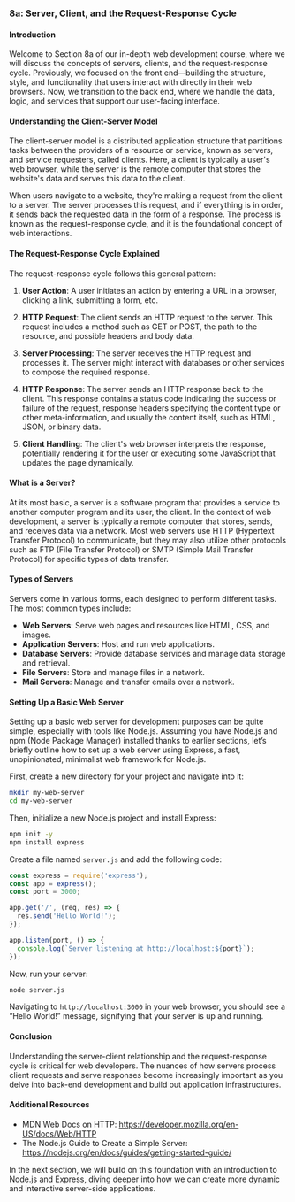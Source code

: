 ### 8a: Server, Client, and the Request-Response Cycle

#### Introduction

Welcome to Section 8a of our in-depth web development course, where we will discuss the concepts of servers, clients, and the request-response cycle. Previously, we focused on the front end—building the structure, style, and functionality that users interact with directly in their web browsers. Now, we transition to the back end, where we handle the data, logic, and services that support our user-facing interface.

#### Understanding the Client-Server Model

The client-server model is a distributed application structure that partitions tasks between the providers of a resource or service, known as servers, and service requesters, called clients. Here, a client is typically a user's web browser, while the server is the remote computer that stores the website's data and serves this data to the client.

When users navigate to a website, they're making a request from the client to a server. The server processes this request, and if everything is in order, it sends back the requested data in the form of a response. The process is known as the request-response cycle, and it is the foundational concept of web interactions.

#### The Request-Response Cycle Explained

The request-response cycle follows this general pattern:

1. **User Action**: A user initiates an action by entering a URL in a browser, clicking a link, submitting a form, etc.
   
2. **HTTP Request**: The client sends an HTTP request to the server. This request includes a method such as GET or POST, the path to the resource, and possible headers and body data.

3. **Server Processing**: The server receives the HTTP request and processes it. The server might interact with databases or other services to compose the required response.

4. **HTTP Response**: The server sends an HTTP response back to the client. This response contains a status code indicating the success or failure of the request, response headers specifying the content type or other meta-information, and usually the content itself, such as HTML, JSON, or binary data.

5. **Client Handling**: The client's web browser interprets the response, potentially rendering it for the user or executing some JavaScript that updates the page dynamically.

#### What is a Server?

At its most basic, a server is a software program that provides a service to another computer program and its user, the client. In the context of web development, a server is typically a remote computer that stores, sends, and receives data via a network. Most web servers use HTTP (Hypertext Transfer Protocol) to communicate, but they may also utilize other protocols such as FTP (File Transfer Protocol) or SMTP (Simple Mail Transfer Protocol) for specific types of data transfer.

#### Types of Servers

Servers come in various forms, each designed to perform different tasks. The most common types include:

- **Web Servers**: Serve web pages and resources like HTML, CSS, and images.
- **Application Servers**: Host and run web applications.
- **Database Servers**: Provide database services and manage data storage and retrieval.
- **File Servers**: Store and manage files in a network.
- **Mail Servers**: Manage and transfer emails over a network.

#### Setting Up a Basic Web Server

Setting up a basic web server for development purposes can be quite simple, especially with tools like Node.js. Assuming you have Node.js and npm (Node Package Manager) installed thanks to earlier sections, let’s briefly outline how to set up a web server using Express, a fast, unopinionated, minimalist web framework for Node.js.

First, create a new directory for your project and navigate into it:

```bash
mkdir my-web-server
cd my-web-server
```

Then, initialize a new Node.js project and install Express:

```bash
npm init -y
npm install express
```

Create a file named `server.js` and add the following code:

```javascript
const express = require('express');
const app = express();
const port = 3000;

app.get('/', (req, res) => {
  res.send('Hello World!');
});

app.listen(port, () => {
  console.log(`Server listening at http://localhost:${port}`);
});
```

Now, run your server:

```bash
node server.js
```

Navigating to `http://localhost:3000` in your web browser, you should see a “Hello World!” message, signifying that your server is up and running.

#### Conclusion

Understanding the server-client relationship and the request-response cycle is critical for web developers. The nuances of how servers process client requests and serve responses become increasingly important as you delve into back-end development and build out application infrastructures.

#### Additional Resources

- MDN Web Docs on HTTP: https://developer.mozilla.org/en-US/docs/Web/HTTP
- The Node.js Guide to Create a Simple Server: https://nodejs.org/en/docs/guides/getting-started-guide/

In the next section, we will build on this foundation with an introduction to Node.js and Express, diving deeper into how we can create more dynamic and interactive server-side applications.